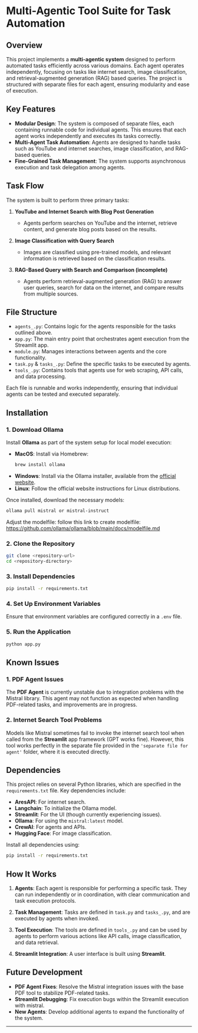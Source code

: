 

# Multi-Agentic Tool Suite for Task Automation

## Overview

This project implements a **multi-agentic system** designed to perform automated tasks efficiently across various domains. Each agent operates independently, focusing on tasks like internet search, image classification, and retrieval-augmented generation (RAG) based queries. The project is structured with separate files for each agent, ensuring modularity and ease of execution.

## Key Features

- **Modular Design**: The system is composed of separate files, each containing runnable code for individual agents. This ensures that each agent works independently and executes its tasks correctly.
- **Multi-Agent Task Automation**: Agents are designed to handle tasks such as YouTube and internet searches, image classification, and RAG-based queries.
- **Fine-Grained Task Management**: The system supports asynchronous execution and task delegation among agents.

## Task Flow

The system is built to perform three primary tasks:

1. **YouTube and Internet Search with Blog Post Generation**
   - Agents perform searches on YouTube and the internet, retrieve content, and generate blog posts based on the results.
   
2. **Image Classification with Query Search**
   - Images are classified using pre-trained models, and relevant information is retrieved based on the classification results.

3. **RAG-Based Query with Search and Comparison (incomplete)**
   - Agents perform retrieval-augmented generation (RAG) to answer user queries, search for data on the internet, and compare results from multiple sources.

## File Structure

- `agents_.py`: Contains logic for the agents responsible for the tasks outlined above.
- `app.py`: The main entry point that orchestrates agent execution from the Streamlit app.
- `module.py`: Manages interactions between agents and the core functionality.
- `task.py` & `tasks_.py`: Define the specific tasks to be executed by agents.
- `tools_.py`: Contains tools that agents use for web scraping, API calls, and data processing.

Each file is runnable and works independently, ensuring that individual agents can be tested and executed separately.

## Installation

### 1. Download Ollama
Install **Ollama** as part of the system setup for local model execution:
- **MacOS**: Install via Homebrew:
  ```bash
  brew install ollama
  ```
- **Windows**: Install via the Ollama installer, available from the [official website](https://ollama.com).
- **Linux**: Follow the official website instructions for Linux distributions.

Once installed, download the necessary models:
```bash
ollama pull mistral or mistral-instruct
```
Adjust the modelfile:
follow this link to create modelfile: https://github.com/ollama/ollama/blob/main/docs/modelfile.md 

### 2. Clone the Repository
```bash
git clone <repository-url>
cd <repository-directory>
```

### 3. Install Dependencies
```bash
pip install -r requirements.txt
```

### 4. Set Up Environment Variables
Ensure that environment variables are configured correctly in a `.env` file.

### 5. Run the Application
```bash
python app.py
```

## Known Issues

### 1. **PDF Agent Issues**
The **PDF Agent** is currently unstable due to integration problems with the Mistral library. This agent may not function as expected when handling PDF-related tasks, and improvements are in progress.

### 2. **Internet Search Tool Problems**
Models like Mistral sometimes fail to invoke the internet search tool when called from the **Streamlit** app framework (GPT works fine). However, this tool works perfectly in the separate file provided in the `'separate file for agent'` folder, where it is executed directly.

## Dependencies

This project relies on several Python libraries, which are specified in the `requirements.txt` file. Key dependencies include:

- **AresAPI**: For internet search.
- **Langchain**: To initialize the Ollama model.
- **Streamlit**: For the UI (though currently experiencing issues).
- **Ollama**: For using the `mistral:latest` model.
- **CrewAI**: For agents and APIs.
- **Hugging Face**: For image classification.

Install all dependencies using:
```bash
pip install -r requirements.txt
```

## How It Works

1. **Agents**: Each agent is responsible for performing a specific task. They can run independently or in coordination, with clear communication and task execution protocols.
   
2. **Task Management**: Tasks are defined in `task.py` and `tasks_.py`, and are executed by agents when invoked.

3. **Tool Execution**: The tools are defined in `tools_.py` and can be used by agents to perform various actions like API calls, image classification, and data retrieval.

4. **Streamlit Integration**: A user interface is built using **Streamlit**.
## Future Development

- **PDF Agent Fixes**: Resolve the Mistral integration issues with the base PDF tool to stabilize PDF-related tasks.
- **Streamlit Debugging**: Fix execution bugs within the Streamlit execution with mistral.
- **New Agents**: Develop additional agents to expand the functionality of the system.

---

